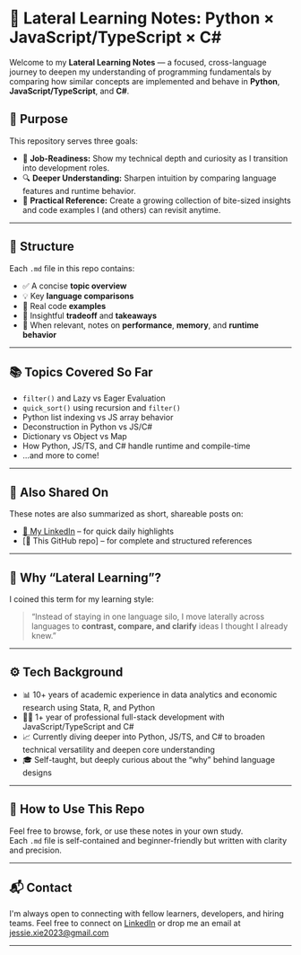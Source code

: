 # 🧠 Lateral Learning Notes: Python × JavaScript/TypeScript × C#

Welcome to my **Lateral Learning Notes** — a focused, cross-language journey to deepen my understanding of programming fundamentals by comparing how similar concepts are implemented and behave in **Python**, **JavaScript/TypeScript**, and **C#**.

## 🚀 Purpose

This repository serves three goals:

- 🎯 **Job-Readiness:** Show my technical depth and curiosity as I transition into development roles.
- 🔍 **Deeper Understanding:** Sharpen intuition by comparing language features and runtime behavior.
- 🧩 **Practical Reference:** Create a growing collection of bite-sized insights and code examples I (and others) can revisit anytime.

---

## 🧱 Structure

Each `.md` file in this repo contains:

- ✅ A concise **topic overview**
- 💡 Key **language comparisons**
- 🔢 Real code **examples**
- 🧠 Insightful **tradeoff** and **takeaways**
- 📌 When relevant, notes on **performance**, **memory**, and **runtime behavior**

---

## 📚 Topics Covered So Far

- `filter()` and Lazy vs Eager Evaluation
- `quick_sort()` using recursion and `filter()`
- Python list indexing vs JS array behavior
- Deconstruction in Python vs JS/C#
- Dictionary vs Object vs Map
- How Python, JS/TS, and C# handle runtime and compile-time
- ...and more to come!

---

## 🔗 Also Shared On

These notes are also summarized as short, shareable posts on:

- [📌 My LinkedIn](https://www.linkedin.com/in/jiaxinxie2025/) – for quick daily highlights  
- [📁 This GitHub repo] – for complete and structured references

---

## 💬 Why “Lateral Learning”?

I coined this term for my learning style:  
> “Instead of staying in one language silo, I move laterally across languages to **contrast, compare, and clarify** ideas I thought I already knew.”

---

## ⚙️ Tech Background
- 📊 10+ years of academic experience in data analytics and economic research using Stata, R, and Python
- 🧑‍💻 1+ year of professional full-stack development with JavaScript/TypeScript and C#
- 📈 Currently diving deeper into Python, JS/TS, and C# to broaden technical versatility and deepen core understanding
- 🎓 Self-taught, but deeply curious about the “why” behind language designs

---

## 📌 How to Use This Repo

Feel free to browse, fork, or use these notes in your own study.  
Each `.md` file is self-contained and beginner-friendly but written with clarity and precision.

---

## 📬 Contact

I'm always open to connecting with fellow learners, developers, and hiring teams. Feel free to connect on [LinkedIn](https://www.linkedin.com/in/jiaxinxie2025/) or drop me an email at jessie.xie2023@gmail.com

---
